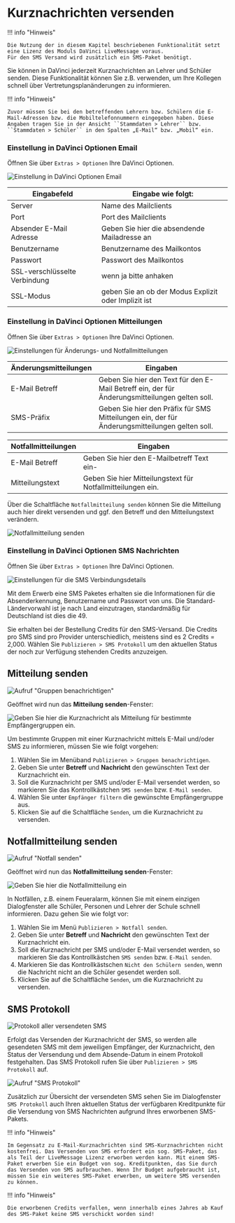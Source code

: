 # Kurznachrichten versenden

!!! info "Hinweis"

    Die Nutzung der in diesem Kapitel beschriebenen Funktionalität setzt eine Lizenz des Moduls DaVinci LiveMessage voraus. 
    Für den SMS Versand wird zusätzlich ein SMS-Paket benötigt.

Sie können in DaVinci jederzeit Kurznachrichten an Lehrer und Schüler senden. Diese Funktionalität können Sie z.B. verwenden, um Ihre Kollegen schnell über Vertretungsplanänderungen zu informieren.

!!! info "Hinweis"

    Zuvor müssen Sie bei den betreffenden Lehrern bzw. Schülern die E-Mail-Adressen bzw. die Mobiltelefonnummern eingegeben haben. Diese Angaben tragen Sie in der Ansicht ``Stammdaten > Lehrer`` bzw. ``Stammdaten > Schüler`` in den Spalten „E-Mail“ bzw. „Mobil“ ein.

### Einstellung in DaVinci Optionen Email

Öffnen Sie über `Extras > Optionen` Ihre DaVinci Optionen.

![Einstellung in DaVinci Optionen Email](/assets/images/stundenplan/sp124.png)

Eingabefeld | Eingabe wie folgt:
--|--
Server | Name des Mailclients
Port| Port des Mailclients
Absender E-Mail Adresse| Geben Sie hier die absendende Mailadresse an
Benutzername| Benutzername des Mailkontos
Passwort| Passwort des Mailkontos
SSL-verschlüsselte Verbindung| wenn ja bitte anhaken
SSL-Modus | geben Sie an ob der Modus Explizit oder Implizit ist

### Einstellung in DaVinci Optionen Mitteilungen

Öffnen Sie über `Extras > Optionen` Ihre DaVinci Optionen.

![Einstellungen für Änderungs- und Notfallmitteilungen](/assets/images/stundenplan/sp123.png)

Änderungsmitteilungen | Eingaben
--|--
E-Mail Betreff | Geben Sie hier den Text für den E-Mail Betreff ein, der für Änderungsmitteilungen gelten soll.
SMS-Präfix | Geben Sie hier den Präfix für SMS Mitteilungen ein, der für Änderungsmitteilungen gelten soll.

Notfallmitteilungen | Eingaben
--|--
E-Mail Betreff | Geben Sie hier den E-Mailbetreff Text ein-
Mitteilungstext | Geben Sie hier Mitteilungstext für Notfallmitteilungen ein. 

Über die Schaltfläche `Notfallmitteilung senden` können Sie die Mitteilung auch hier direkt versenden und ggf. den Betreff und den Mitteilungstext verändern.

![Notfallmitteilung senden](/assets/images/stundenplan/notfall.png)

### Einstellung in DaVinci Optionen SMS Nachrichten

Öffnen Sie über `Extras > Optionen` Ihre DaVinci Optionen.

![Einstellungen für die SMS Verbindungsdetails](/assets/images/stundenplan/sp122.png)

Mit dem Erwerb eine SMS Paketes erhalten sie die Informationen für die Absenderkennung, Benutzername und Passwort von uns. Die Standard-Ländervorwahl ist je nach Land einzutragen, standardmäßig für Deutschland ist dies die 49.

Sie erhalten bei der Bestellung Credits für den SMS-Versand. Die Credits pro SMS sind pro Provider unterschiedlich, meistens sind es 2 Credits = 2,000. Wählen Sie `Publizieren > SMS Protokoll`  um den aktuellen Status der noch zur Verfügung stehenden Credits anzuzeigen.

## Mitteilung senden

![Aufruf "Gruppen benachrichtigen"](/assets/images/MitteilungSenden02.png)

Geöffnet wird nun das **Mitteilung senden**-Fenster:

![Geben Sie hier die Kurznachricht als Mitteilung für bestimmte Empfängergruppen ein.](/assets/images/MitteilungSenden01.png)

Um bestimmte Gruppen mit einer Kurznachricht mittels E-Mail und/oder SMS zu informieren, müssen Sie wie folgt vorgehen:

1. Wählen Sie im Menüband ``Publizieren > Gruppen benachrichtigen``. 
2. Geben Sie unter **Betreff** und **Nachricht** den gewünschten Text der Kurznachricht ein. 
3. Soll die Kurznachricht per SMS und/oder E-Mail versendet werden, so markieren Sie das Kontrollkästchen ``SMS senden`` bzw. ``E-Mail senden``.
4. Wählen Sie unter ``Empfänger filtern`` die gewünschte Empfängergruppe aus. 
5. Klicken Sie auf die Schaltfläche ``Senden``, um die Kurznachricht zu versenden.

## Notfallmitteilung senden

![Aufruf "Notfall senden"](/assets/images/NotfallSenden01.png)

Geöffnet wird nun das **Notfallmitteilung senden**-Fenster:

![Geben Sie hier die Notfallmitteilung ein](/assets/images/NotfallSenden02.png)

In Notfällen, z.B. einem Feueralarm, können Sie mit einem einzigen Dialogfenster alle Schüler, Personen und Lehrer der Schule schnell informieren. Dazu gehen Sie wie folgt vor:

1. Wählen Sie im Menü ``Publizieren > Notfall senden``.
2. Geben Sie unter **Betreff** und **Nachricht** den gewünschten Text der Kurznachricht ein. 
3. Soll die Kurznachricht per SMS und/oder E-Mail versendet werden, so markieren Sie das Kontrollkästchen ``SMS senden`` bzw. ``E-Mail senden``.
4. Markieren Sie das Kontrollkästschen ``Nicht den Schülern senden``, wenn die Nachricht nicht an die Schüler gesendet werden soll.
5. Klicken Sie auf die Schaltfläche ``Senden``, um die Kurznachricht zu versenden.

## SMS Protokoll

![Protokoll aller versendeten SMS](/assets/images/sms.protokoll.png)

Erfolgt das Versenden der Kurznachricht der SMS, so werden alle gesendeten SMS mit dem jeweiligen Empfänger, der Kurznachricht, den Status der Versendung und dem Absende-Datum in einem Protokoll festgehalten. Das SMS Protokoll rufen Sie über ``Publizieren > SMS Protokoll`` auf.

![Aufruf "SMS Protokoll"](/assets/images/sms.protokoll01.png)

Zusätzlich zur Übersicht der versendeten SMS sehen Sie im Dialogfenster ``SMS Protokoll`` auch Ihren aktuellen Status der verfügbaren Kreditpunkte für die Versendung von SMS Nachrichten aufgrund Ihres erworbenen SMS-Pakets.

!!! info "Hinweis"

    Im Gegensatz zu E-Mail-Kurznachrichten sind SMS-Kurznachrichten nicht kostenfrei. Das Versenden von SMS erfordert ein sog. SMS-Paket, das als Teil der LiveMessage Lizenz erworben werden kann. Mit einem SMS-Paket erwerben Sie ein Budget von sog. Kreditpunkten, das Sie durch das Versenden von SMS aufbrauchen. Wenn Ihr Budget aufgebraucht ist, müssen Sie ein weiteres SMS-Paket erwerben, um weitere SMS versenden zu können.

!!! info "Hinweis"

    Die erworbenen Credits verfallen, wenn innerhalb eines Jahres ab Kauf des SMS-Paket keine SMS verschickt worden sind!
